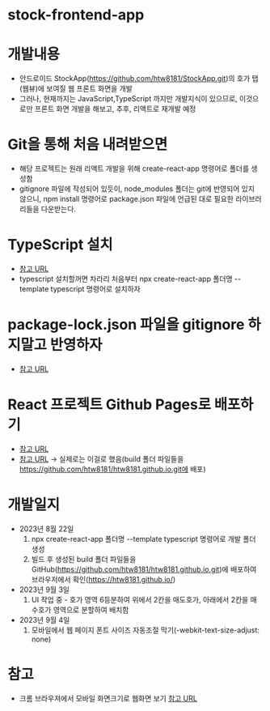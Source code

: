 # stock-frontend-app

# 개발내용
- 안드로이드 StockApp(https://github.com/htw8181/StockApp.git)의 호가 탭(웹뷰)에 보여질 웹 프론트 화면을 개발
- 그러나, 현재까지는 JavaScript,TypeScript 까지만 개발지식이 있으므로, 이것으로만 프론트 화면 개발을 해보고, 추후, 리액트로 재개발 예정

# Git을 통해 처음 내려받으면
- 해당 프로젝트는 원래 리액트 개발을 위해 create-react-app 명령어로 폴더를 생성함
-  gitignore 파일에 작성되어 있듯이, node_modules 폴더는 git에 반영되어 있지 않으니, npm install 명령어로 package.json 파일에 언급된 대로 필요한 라이브러리들을 다운받는다.

# TypeScript 설치
- [참고 URL](https://forsaken.tistory.com/entry/%EB%A6%AC%EC%95%A1%ED%8A%B8%EC%97%90-typescript-%EC%84%A4%EC%B9%98-%ED%95%98%EA%B8%B0)
- typescript 설치할꺼면 차라리 처음부터 npx create-react-app 폴더명 --template typescript 명령어로 설치하자

# package-lock.json 파일을 gitignore 하지말고 반영하자
- [참고 URL](https://hyunjun19.github.io/2018/03/23/package-lock-why-need/)

# React 프로젝트 Github Pages로 배포하기
- [참고 URL](https://medium.com/hcleedev/web-react-%ED%94%84%EB%A1%9C%EC%A0%9D%ED%8A%B8-github-pages%EB%A1%9C-%EB%B0%B0%ED%8F%AC%ED%95%98%EA%B8%B0-f62e59a2e210)
- [참고 URL](https://codingapple.com/unit/react-build-deploy-github-pages/) -> 실제로는 이걸로 했음(build 폴더 파일들을 https://github.com/htw8181/htw8181.github.io.git에 배포)

# 개발일지
- 2023년 8월 22일 
  1. npx create-react-app 폴더명 --template typescript 명령어로 개발 폴더 생성
  2. 빌드 후 생성된 build 폴더 파일들을 GitHub(https://github.com/htw8181/htw8181.github.io.git)에 배포하여 브라우저에서 확인(https://htw8181.github.io/) 
- 2023년 9월 3일
  1. UI 작업 중 - 호가 영역 6등분하여 위에서 2칸을 매도호가, 아래에서 2칸을 매수호가 영역으로 분할하여 배치함
- 2023년 9월 4일
  1. 모바일에서 웹 페이지 폰트 사이즈 자동조절 막기(-webkit-text-size-adjust: none)

# 참고
- 크롬 브라우져에서 모바일 화면크기로 웹화면 보기 [참고 URL](http://openlec.co.kr/%EC%9B%B9-%EB%AA%A8%EB%B0%94%EC%9D%BC%EB%A1%9C-%EB%B3%B4%EA%B8%B0-%ED%99%94%EB%A9%B4%ED%81%AC%EA%B8%B0-%EC%9E%90%EB%8F%99%EC%A1%B0%EC%A0%95-%EB%A9%94%ED%83%80%ED%83%9C%EA%B7%B8/)